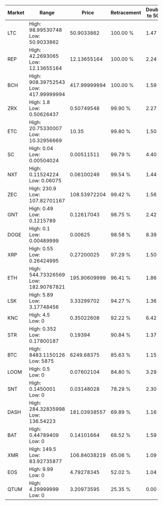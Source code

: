 | Market | Range | Price| Retracement | Doubles to 50% |
| --- | --- | --- | --- | --- |
| LTC | High: 98.99530748<br />Low: 50.9033862 | 50.9033862 | 100.00 % | 1.47 |
| REP | High: 42.2693065<br />Low: 12.13655164 | 12.13655164 | 100.00 % | 2.24 |
| BCH | High: 908.39752543<br />Low: 417.99999994 | 417.99999994 | 100.00 % | 1.59 |
| ZRX | High: 1.8<br />Low: 0.50626437 | 0.50749548 | 99.90 % | 2.27 |
| ETC | High: 20.75330007<br />Low: 10.32956669 | 10.35 | 99.80 % | 1.50 |
| SC | High: 0.04<br />Low: 0.00504024 | 0.00511511 | 99.79 % | 4.40 |
| NXT | High: 0.11524224<br />Low: 0.06075 | 0.06100249 | 99.54 % | 1.44 |
| ZEC | High: 230.9<br />Low: 107.82701167 | 108.53972204 | 99.42 % | 1.56 |
| GNT | High: 0.49<br />Low: 0.1215789 | 0.12617043 | 98.75 % | 2.42 |
| DOGE | High: 0.1<br />Low: 0.00489999 | 0.00625 | 98.58 % | 8.39 |
| XRP | High: 0.55<br />Low: 0.26424995 | 0.27200025 | 97.29 % | 1.50 |
| ETH | High: 544.73326569<br />Low: 182.90767821 | 195.90609999 | 96.41 % | 1.86 |
| LSK | High: 5.89<br />Low: 3.17748456 | 3.33299702 | 94.27 % | 1.36 |
| KNC | High: 4.5<br />Low: 0 | 0.35022608 | 92.22 % | 6.42 |
| STR | High: 0.352<br />Low: 0.17800187 | 0.19394 | 90.84 % | 1.37 |
| BTC | High: 8483.1150126<br />Low: 5875 | 6249.68375 | 85.63 % | 1.15 |
| LOOM | High: 0.5<br />Low: 0 | 0.07602104 | 84.80 % | 3.29 |
| SNT | High: 0.1450001<br />Low: 0 | 0.03148028 | 78.29 % | 2.30 |
| DASH | High: 284.32835998<br />Low: 136.54223 | 181.03938557 | 69.89 % | 1.16 |
| BAT | High: 0.44789409<br />Low: 0 | 0.14101664 | 68.52 % | 1.59 |
| XMR | High: 149.5<br />Low: 83.92735877 | 106.84038219 | 65.06 % | 1.09 |
| EOS | High: 9.99<br />Low: 0 | 4.79278345 | 52.02 % | 1.04 |
| QTUM | High: 4.29999999<br />Low: 0 | 3.20973595 | 25.35 % | 0.00 |
